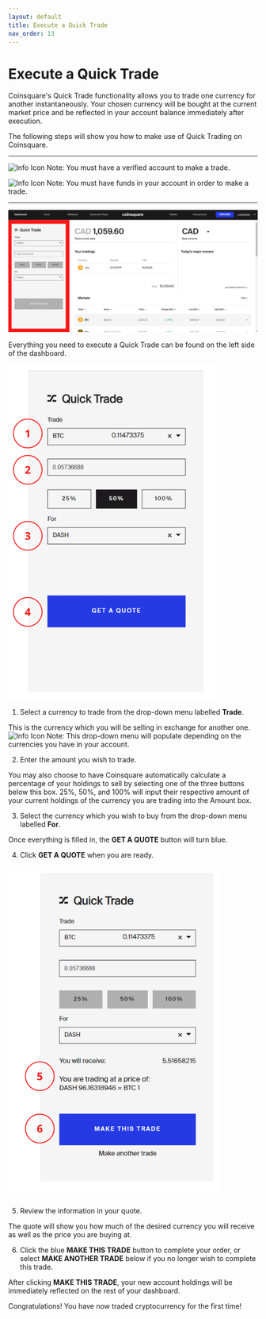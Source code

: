 ```yaml
---
layout: default
title: Execute a Quick Trade
nav_order: 13
---
```


# Execute a Quick Trade

Coinsquare's Quick Trade functionality allows you to trade one currency for another instantaneously. Your chosen currency will be bought at the current market price and be reflected in your account balance immediately after execution.

The following steps will show you how to make use of Quick Trading on Coinsquare.

* * *

<img src="https://cdn0.iconfinder.com/data/icons/zondicons/20/exclamation-outline-512.png" alt="Info Icon" width="24px"> Note: You must have a verified account to make a trade.

<img src="https://cdn0.iconfinder.com/data/icons/zondicons/20/exclamation-outline-512.png" alt="Info Icon" width="24px"> Note: You must have funds in your account in order to make a trade.

* * *

![Quick Trade's Location on the Dashboard](https://github.com/NLisicin/coinsquare-docs/blob/gh-pages/assets/images/QuickTrade1.PNG?raw=true)

Everything you need to execute a Quick Trade can be found on the left side of the dashboard.

![Quick Trade Setup](https://github.com/NLisicin/coinsquare-docs/blob/gh-pages/assets/images/QuickTrade2.PNG?raw=true)

1. Select a currency to trade from the drop-down menu labelled **Trade**.

  This is the currency which you will be selling in exchange for another one.
  <img src="https://cdn0.iconfinder.com/data/icons/zondicons/20/exclamation-outline-512.png" alt="Info Icon" width="24px"> Note: This drop-down menu will populate depending on the currencies you have in your account.

2. Enter the amount you wish to trade.
  
  You may also choose to have Coinsquare automatically calculate a percentage of your holdings to sell by selecting one of the three buttons below this box.
  25%, 50%, and 100% will input their respective amount of your current holdings of the currency you are trading into the Amount box.

3. Select the currency which you wish to buy from the drop-down menu labelled **For**.

Once everything is filled in, the **GET A QUOTE** button will turn blue.

4. Click **GET A QUOTE** when you are ready.

![Quick Trade Quote](https://github.com/NLisicin/coinsquare-docs/blob/gh-pages/assets/images/QuickTrade3.PNG?raw=true)

5. Review the information in your quote.

  The quote will show you how much of the desired currency you will receive as well as the price you are buying at.

6. Click the blue **MAKE THIS TRADE** button to complete your order, or select **MAKE ANOTHER TRADE** below if you no longer wish to complete this trade.

  After clicking **MAKE THIS TRADE**, your new account holdings will be immediately reflected on the rest of your dashboard.

Congratulations! You have now traded cryptocurrency for the first time!
